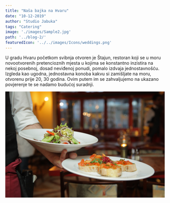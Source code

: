 ```yaml
---
title: "Naša bajka na Hvaru"
date: "10-12-2019"
author: "Studio Jabuka"
tags: "Catering"
image: './images/Sample2.jpg'
path: '../blog-2/'
featuredIcon: '../../images/Icons/weddings.png'
---
```

U gradu Hvaru početkom svibnja otvoren je Štajun, restoran koji se u moru novootvorenih pretencioznih mjesta u kojima se konstantno inzistira na nekoj posebnoj, dosad neviđenoj ponudi, pomalo izdvaja jednostavnošću. Izgleda kao ugodna, jednostavna konoba kakvu si zamišljate na moru, otvorenu prije 20, 30 godina. 
Ovim putem im se zahvaljujemo na ukazano povjerenje te se nadamo budućoj suradnji.

![WeddingPet](./images/Sample2.jpg)  
